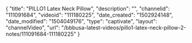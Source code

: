 {
    "title": "PILLO1 Latex Neck Pillow",
    "description": "",
    "channelid": "111091684",
    "videoid": "111180225",
    "date_created": "1502924148",
    "date_modified": "1504049176",
    "type": "captivate",
    "layout": "channelVideo",
    "url": "\/bbbusa-latest-videos\/pillo1-latex-neck-pillow-2-notes\/111091684-111180225"
}